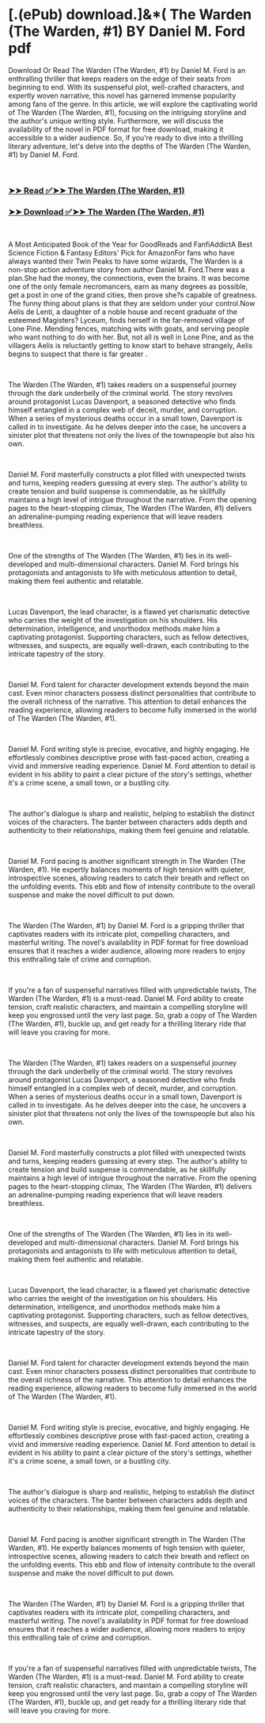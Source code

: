 # [.(ePub) download.]&*( The Warden (The Warden, #1) BY Daniel M. Ford pdf

<p>Download Or Read The Warden (The Warden, #1) by Daniel M. Ford is an enthralling thriller that keeps readers on the edge of their seats from beginning to end. With its suspenseful plot, well-crafted characters, and expertly woven narrative, this novel has garnered immense popularity among fans of the genre. In this article, we will explore the captivating world of The Warden (The Warden, #1), focusing on the intriguing storyline and the author's unique writing style. Furthermore, we will discuss the availability of the novel in PDF format for free download, making it accessible to a wider audience. So, if you're ready to dive into a thrilling literary adventure, let's delve into the depths of The Warden (The Warden, #1) by Daniel M. Ford.</p>
<p>&nbsp;</p>

### [➤➤ Read ✅➤➤ The Warden (The Warden, #1)](https://realpdfbooksdrive.blogspot.com/id/60784419)

### [➤➤ Download ✅➤➤ The Warden (The Warden, #1)](https://realpdfbooksdrive.blogspot.com/id/60784419)

<p>&nbsp;</p>
<p>A Most Anticipated Book of the Year for GoodReads and FanfiAddictA Best Science Fiction &amp; Fantasy Editors' Pick for AmazonFor fans who have always wanted their Twin Peaks to have some wizards, The Warden is a non-stop action adventure story from author Daniel M. Ford.There was a plan.She had the money, the connections, even the brains. It was become one of the only female necromancers, earn as many degrees as possible, get a post in one of the grand cities, then prove she?s capable of greatness. The funny thing about plans is that they are seldom under your control.Now Aelis de Lenti, a daughter of a noble house and recent graduate of the esteemed Magisters? Lyceum, finds herself in the far-removed village of Lone Pine. Mending fences, matching wits with goats, and serving people who want nothing to do with her. But, not all is well in Lone Pine, and as the villagers Aelis is reluctantly getting to know start to behave strangely, Aelis begins to suspect that there is far greater .</p>
<p>&nbsp;</p>
<p>The Warden (The Warden, #1) takes readers on a suspenseful journey through the dark underbelly of the criminal world. The story revolves around protagonist Lucas Davenport, a seasoned detective who finds himself entangled in a complex web of deceit, murder, and corruption. When a series of mysterious deaths occur in a small town, Davenport is called in to investigate. As he delves deeper into the case, he uncovers a sinister plot that threatens not only the lives of the townspeople but also his own.</p>
<p>&nbsp;</p>
<p>Daniel M. Ford masterfully constructs a plot filled with unexpected twists and turns, keeping readers guessing at every step. The author's ability to create tension and build suspense is commendable, as he skillfully maintains a high level of intrigue throughout the narrative. From the opening pages to the heart-stopping climax, The Warden (The Warden, #1) delivers an adrenaline-pumping reading experience that will leave readers breathless.</p>
<p>&nbsp;</p>
<p>One of the strengths of The Warden (The Warden, #1) lies in its well-developed and multi-dimensional characters. Daniel M. Ford brings his protagonists and antagonists to life with meticulous attention to detail, making them feel authentic and relatable.</p>
<p>&nbsp;</p>
<p>Lucas Davenport, the lead character, is a flawed yet charismatic detective who carries the weight of the investigation on his shoulders. His determination, intelligence, and unorthodox methods make him a captivating protagonist. Supporting characters, such as fellow detectives, witnesses, and suspects, are equally well-drawn, each contributing to the intricate tapestry of the story.</p>
<p>&nbsp;</p>
<p>Daniel M. Ford talent for character development extends beyond the main cast. Even minor characters possess distinct personalities that contribute to the overall richness of the narrative. This attention to detail enhances the reading experience, allowing readers to become fully immersed in the world of The Warden (The Warden, #1).</p>
<p>&nbsp;</p>
<p>Daniel M. Ford writing style is precise, evocative, and highly engaging. He effortlessly combines descriptive prose with fast-paced action, creating a vivid and immersive reading experience. Daniel M. Ford attention to detail is evident in his ability to paint a clear picture of the story's settings, whether it's a crime scene, a small town, or a bustling city.</p>
<p>&nbsp;</p>
<p>The author's dialogue is sharp and realistic, helping to establish the distinct voices of the characters. The banter between characters adds depth and authenticity to their relationships, making them feel genuine and relatable.</p>
<p>&nbsp;</p>
<p>Daniel M. Ford pacing is another significant strength in The Warden (The Warden, #1). He expertly balances moments of high tension with quieter, introspective scenes, allowing readers to catch their breath and reflect on the unfolding events. This ebb and flow of intensity contribute to the overall suspense and make the novel difficult to put down.</p>
<p>&nbsp;</p>
<p>The Warden (The Warden, #1) by Daniel M. Ford is a gripping thriller that captivates readers with its intricate plot, compelling characters, and masterful writing. The novel's availability in PDF format for free download ensures that it reaches a wider audience, allowing more readers to enjoy this enthralling tale of crime and corruption.</p>
<p>&nbsp;</p>
<p>If you're a fan of suspenseful narratives filled with unpredictable twists, The Warden (The Warden, #1) is a must-read. Daniel M. Ford ability to create tension, craft realistic characters, and maintain a compelling storyline will keep you engrossed until the very last page. So, grab a copy of The Warden (The Warden, #1), buckle up, and get ready for a thrilling literary ride that will leave you craving for more.</p>
<p>&nbsp;</p>
<p>The Warden (The Warden, #1) takes readers on a suspenseful journey through the dark underbelly of the criminal world. The story revolves around protagonist Lucas Davenport, a seasoned detective who finds himself entangled in a complex web of deceit, murder, and corruption. When a series of mysterious deaths occur in a small town, Davenport is called in to investigate. As he delves deeper into the case, he uncovers a sinister plot that threatens not only the lives of the townspeople but also his own.</p>
<p>&nbsp;</p>
<p>Daniel M. Ford masterfully constructs a plot filled with unexpected twists and turns, keeping readers guessing at every step. The author's ability to create tension and build suspense is commendable, as he skillfully maintains a high level of intrigue throughout the narrative. From the opening pages to the heart-stopping climax, The Warden (The Warden, #1) delivers an adrenaline-pumping reading experience that will leave readers breathless.</p>
<p>&nbsp;</p>
<p>One of the strengths of The Warden (The Warden, #1) lies in its well-developed and multi-dimensional characters. Daniel M. Ford brings his protagonists and antagonists to life with meticulous attention to detail, making them feel authentic and relatable.</p>
<p>&nbsp;</p>
<p>Lucas Davenport, the lead character, is a flawed yet charismatic detective who carries the weight of the investigation on his shoulders. His determination, intelligence, and unorthodox methods make him a captivating protagonist. Supporting characters, such as fellow detectives, witnesses, and suspects, are equally well-drawn, each contributing to the intricate tapestry of the story.</p>
<p>&nbsp;</p>
<p>Daniel M. Ford talent for character development extends beyond the main cast. Even minor characters possess distinct personalities that contribute to the overall richness of the narrative. This attention to detail enhances the reading experience, allowing readers to become fully immersed in the world of The Warden (The Warden, #1).</p>
<p>&nbsp;</p>
<p>Daniel M. Ford writing style is precise, evocative, and highly engaging. He effortlessly combines descriptive prose with fast-paced action, creating a vivid and immersive reading experience. Daniel M. Ford attention to detail is evident in his ability to paint a clear picture of the story's settings, whether it's a crime scene, a small town, or a bustling city.</p>
<p>&nbsp;</p>
<p>The author's dialogue is sharp and realistic, helping to establish the distinct voices of the characters. The banter between characters adds depth and authenticity to their relationships, making them feel genuine and relatable.</p>
<p>&nbsp;</p>
<p>Daniel M. Ford pacing is another significant strength in The Warden (The Warden, #1). He expertly balances moments of high tension with quieter, introspective scenes, allowing readers to catch their breath and reflect on the unfolding events. This ebb and flow of intensity contribute to the overall suspense and make the novel difficult to put down.</p>
<p>&nbsp;</p>
<p>The Warden (The Warden, #1) by Daniel M. Ford is a gripping thriller that captivates readers with its intricate plot, compelling characters, and masterful writing. The novel's availability in PDF format for free download ensures that it reaches a wider audience, allowing more readers to enjoy this enthralling tale of crime and corruption.</p>
<p>&nbsp;</p>
<p>If you're a fan of suspenseful narratives filled with unpredictable twists, The Warden (The Warden, #1) is a must-read. Daniel M. Ford ability to create tension, craft realistic characters, and maintain a compelling storyline will keep you engrossed until the very last page. So, grab a copy of The Warden (The Warden, #1), buckle up, and get ready for a thrilling literary ride that will leave you craving for more.</p>
<p>&nbsp;</p>
